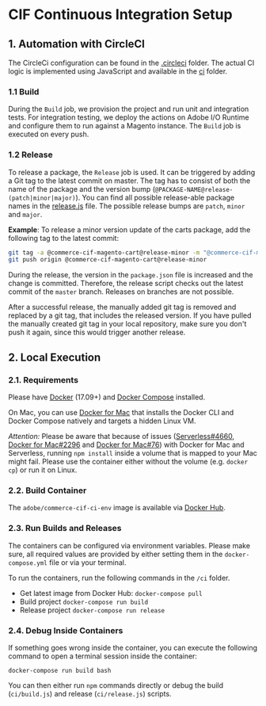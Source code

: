 # CIF Continuous Integration Setup

## 1. Automation with CircleCI

The CircleCi configuration can be found in the [.circleci](.circleci) folder. The actual CI logic is implemented using JavaScript and available in the [ci](ci) folder.

### 1.1 Build
During the `Build` job, we provision the project and run unit and integration tests. For integration testing, we deploy the actions on Adobe I/O Runtime and configure them to run against a Magento instance. The `Build` job is executed on every push.

### 1.2 Release
To release a package, the `Release` job is used. It can be triggered by adding a Git tag to the latest commit on master. The tag has to consist of both the name of the package and the version bump (`@PACKAGE-NAME@release-(patch|minor|major)`). You can find all possible release-able package names in the [release.js](ci/release.js) file. The possible release bumps are `patch`, `minor` and `major`.

**Example**:
To release a minor version update of the carts package, add the following tag to the latest commit:
```bash
git tag -a @commerce-cif-magento-cart@release-minor -m "@commerce-cif-magento-cart@release-minor"
git push origin @commerce-cif-magento-cart@release-minor
```

During the release, the version in the `package.json` file is increased and the change is committed. Therefore, the release script checks out the latest commit of the `master` branch. Releases on branches are not possible. 

After a successful release, the manually added git tag is removed and replaced by a git tag, that includes the released version. If you have pulled the manually created git tag in your local repository, make sure you don't push it again, since this would trigger another release.

## 2. Local Execution

### 2.1. Requirements
Please have [Docker](https://docs.docker.com/install/) (17.09+) and [Docker Compose](https://docs.docker.com/compose/install/) installed.

On Mac, you can use [Docker for Mac](https://docs.docker.com/docker-for-mac/) that installs the Docker CLI and Docker Compose natively and targets a hidden Linux VM.

*Attention:* Please be aware that because of issues ([Serverless#4660](https://github.com/serverless/serverless/issues/4660), [Docker for Mac#2296](https://github.com/docker/for-mac/issues/2296) and [Docker for Mac#76](https://github.com/docker/for-mac/issues/76)) with Docker for Mac and Serverless, running `npm install` inside a volume that is mapped to your Mac might fail. Please use the container either without the volume (e.g. `docker cp`) or run it on Linux.

### 2.2. Build Container
The `adobe/commerce-cif-ci-env` image is available via [Docker Hub](https://hub.docker.com/r/adobe/commerce-cif-ci-env).

### 2.3. Run Builds and Releases
The containers can be configured via environment variables. Please make sure, all required values are provided by either setting them in the `docker-compose.yml` file or via your terminal.

To run the containers, run the following commands in the `/ci` folder.

* Get latest image from Docker Hub: `docker-compose pull`
* Build project `docker-compose run build`
* Release project `docker-compose run release`

### 2.4. Debug Inside Containers
If something goes wrong inside the container, you can execute the following command to open a terminal session inside the container:

`docker-compose run build bash`

You can then either run `npm` commands directly or debug the build (`ci/build.js`) and release (`ci/release.js`) scripts.
